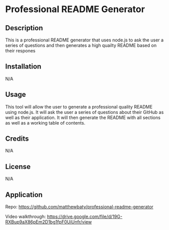 # Professional README Generator

## Description

This is a professional README generator that uses node.js to ask the user a series of questions and then generates a high quailty README based on their respones

## Installation

N/A

## Usage

This tool will allow the user to generate a professional quality README using node.js. It will ask the user a series of questions about their GitHub as well as their application. It will then generate the README with all sections as well as a working table of contents. 

## Credits

N/A

## License

N/A

## Application

Repo: https://github.com/matthewbaty/professional-readme-generator

Video walkthrough: https://drive.google.com/file/d/19G-RXBup9aX86pEm2D1bg1fpF0UiUnfr/view 
